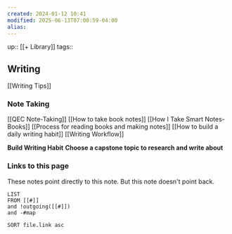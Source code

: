 ```yaml
---
created: 2024-01-12 10:41
modified: 2025-06-13T07:00:59-04:00
alias: 
---
```

up::  [[+ Library]]
tags::

## Writing

[[Writing Tips]]

### Note Taking
[[QEC Note-Taking]]
[[How to take book notes]]
[[How I Take Smart Notes- Books]]
[[Process for reading books and making notes]]
[[How to build a daily writing habit]]
[[Writing Workflow]]

**Build Writing Habit**
**Choose a capstone topic to research and write about**


### Links to this page
These notes point directly to this note. But this note doesn't point back.
```dataview
LIST
FROM [[#]]
and !outgoing([[#]])
and -#map

SORT file.link asc
```
